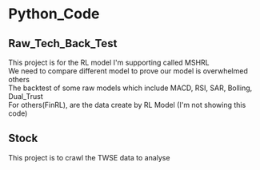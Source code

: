 # Python_Code

## Raw_Tech_Back_Test
This project is for the RL model I'm supporting called MSHRL  
We need to compare different model to prove our model is overwhelmed others  
The backtest of some raw models which include MACD, RSI, SAR, Bolling, Dual_Trust  
For others(FinRL), are the data create by RL Model (I'm not showing this code)  

## Stock
This project is to crawl the TWSE data to analyse

